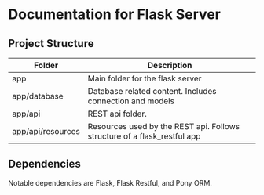 # Documentation for Flask Server

## Project Structure

| Folder | Description
| --- | ------------ |
| app | Main folder for the flask server |
| app/database | Database related content. Includes connection and models |
| app/api | REST api folder. |
| app/api/resources | Resources used by the REST api. Follows structure of a flask_restful app |

## Dependencies

Notable dependencies are Flask, Flask Restful, and Pony ORM.
